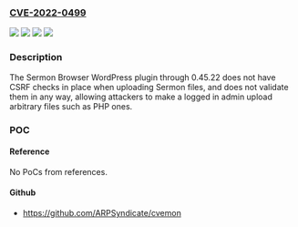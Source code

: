 ### [CVE-2022-0499](https://cve.mitre.org/cgi-bin/cvename.cgi?name=CVE-2022-0499)
![](https://img.shields.io/static/v1?label=Product&message=Sermon%20Browser&color=blue)
![](https://img.shields.io/static/v1?label=Version&message=n%2Fa&color=blue)
![](https://img.shields.io/static/v1?label=Vulnerability&message=CWE-352%20Cross-Site%20Request%20Forgery%20(CSRF)&color=brighgreen)
![](https://img.shields.io/static/v1?label=Vulnerability&message=CWE-434%20Unrestricted%20Upload%20of%20File%20with%20Dangerous%20Type&color=brighgreen)

### Description

The Sermon Browser WordPress plugin through 0.45.22 does not have CSRF checks in place when uploading Sermon files, and does not validate them in any way, allowing attackers to make a logged in admin upload arbitrary files such as PHP ones.

### POC

#### Reference
No PoCs from references.

#### Github
- https://github.com/ARPSyndicate/cvemon

